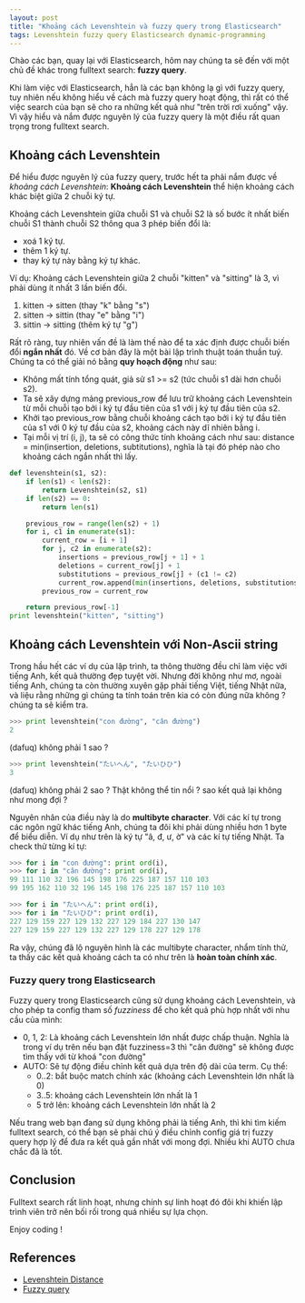 ```yaml
---
layout: post
title: "Khoảng cách Levenshtein và fuzzy query trong Elasticsearch"
tags: Levenshtein fuzzy query Elasticsearch dynamic-programming
---
```

Chào các bạn, quay lại với Elasticsearch, hôm nay chúng ta sẽ đến với một chủ đề khác trong fulltext search: **fuzzy query**.

Khi làm việc với Elasticsearch, hẳn là các bạn không lạ gì với fuzzy query, tuy nhiên nếu không hiểu về cách mà fuzzy query hoạt động, thì rất có thể việc search của bạn sẽ cho ra những kết quả như "trên trời rơi xuống" vậy. Vì vậy hiểu và nắm được nguyên lý của fuzzy query là một điều rất quan trọng trong fulltext search.

## Khoảng cách Levenshtein
Để hiểu được nguyên lý của fuzzy query, trước hết ta phải nắm được về *khoảng cách Levenshtein*: **Khoảng cách Levenshtein** thể hiện khoảng cách khác biệt giữa 2 chuỗi ký tự. 

Khoảng cách Levenshtein giữa chuỗi S1 và chuỗi S2 là số bước ít nhất biến chuỗi S1 thành chuỗi S2 thông qua 3 phép biến đổi là:
- xoá 1 ký tự.
- thêm 1 ký tự.
- thay ký tự này bằng ký tự khác.

Ví dụ: Khoảng cách Levenshtein giữa 2 chuỗi "kitten" và "sitting" là 3, vì phải dùng ít nhất 3 lần biến đổi.
1. kitten -> sitten (thay "k" bằng "s")
2. sitten -> sittin (thay "e" bằng "i")
3. sittin -> sitting (thêm ký tự "g")

Rất rõ ràng, tuy nhiên vấn đề là làm thế nào để ta xác định được chuỗi biến đổi **ngắn nhất** đó. Về cơ bản đây là một bài lập trình thuật toán thuần tuý. Chúng ta có thể giải nó bằng **quy hoạch động** như sau:
- Không mất tính tổng quát, giả sử s1 >= s2 (tức chuỗi s1 dài hơn chuỗi s2).
- Ta sẽ xây dựng mảng previous_row để lưu trữ khoảng cách Levenshtein từ mỗi chuỗi tạo bởi i ký tự đầu tiên của s1 với j ký tự đầu tiên của s2.
- Khởi tạo previous_row bằng chuỗi khoảng cách tạo bởi i ký tự đầu tiên của s1 với 0 ký tự đầu của s2, khoảng cách này dĩ nhiên bằng i.
- Tại mỗi vị trí (i, j), ta sẽ có công thức tính khoảng cách như sau: distance = min(insertion, deletions, subtitutions), nghĩa là tại đó phép nào cho khoảng cách ngắn nhất thì lấy.

```py
def levenshtein(s1, s2):
    if len(s1) < len(s2):
        return Levenshtein(s2, s1)
    if len(s2) == 0:
        return len(s1)

    previous_row = range(len(s2) + 1)
    for i, c1 in enumerate(s1):
        current_row = [i + 1]
        for j, c2 in enumerate(s2):
            insertions = previous_row[j + 1] + 1 
            deletions = current_row[j] + 1       
            substitutions = previous_row[j] + (c1 != c2)
            current_row.append(min(insertions, deletions, substitutions))
        previous_row = current_row

    return previous_row[-1]
print levenshtein("kitten", "sitting")
```


## Khoảng cách Levenshtein với Non-Ascii string 
Trong hầu hết các ví dụ của lập trình, ta thông thường đều chỉ làm việc với tiếng Anh, kết quả thường đẹp tuyệt vời. Nhưng đời không như mơ, ngoài tiếng Anh, chúng ta còn thường xuyên gặp phải tiếng Việt, tiếng Nhật nữa, và liệu rằng những gì chúng ta tính toán trên kia có còn đúng nữa không ? chúng ta sẽ kiểm tra.
```py
>>> print levenshtein("con đường", "cân đường")
2 
```
(dafuq) không phải 1 sao ?
```py
>>> print levenshtein("たいへん", "たいひひ")
3
```
(dafuq) không phải 2 sao ?
Thật không thể tin nổi ? sao kết quả lại không như mong đợi ?

Nguyên nhân của điều này là do **multibyte character**. Với các kí tự trong các ngôn ngữ khác tiếng Anh, chúng ta đôi khi phải dùng nhiều hơn 1 byte để biểu diễn. Ví dụ như trên là ký tự "â, đ, ư, ờ" và các kí tự tiếng Nhật. Ta check thử từng kí tự:
```py
>>> for i in "con đường": print ord(i),
>>> for i in "cân đường": print ord(i),
99 111 110 32 196 145 198 176 225 187 157 110 103
99 195 162 110 32 196 145 198 176 225 187 157 110 103
```

```py
>>> for i in "たいへん": print ord(i),
>>> for i in "たいひひ": print ord(i),
227 129 159 227 129 132 227 129 184 227 130 147
227 129 159 227 129 132 227 129 178 227 129 178
```
Ra vậy, chúng đã lộ nguyên hình là các multibyte character, nhẩm tính thử, ta thấy các kết quả khoảng cách ta có như trên là **hoàn toàn chính xác**.

### Fuzzy query trong Elasticsearch
Fuzzy query trong Elasticsearch cũng sử dụng khoảng cách Levenshtein, và cho phép ta config tham số *fuzziness* để cho kết quả phù hợp nhất với nhu cầu của mình:
- 0, 1, 2: Là khoảng cách Levenshtein lớn nhất được chấp thuận. Nghĩa là trong ví dụ trên nếu bạn đặt fuzziness=3 thì "cân đường" sẽ không được tìm thấy với từ khoá "con đường"
- AUTO: Sẽ tự động điều chỉnh kết quả dựa trên độ dài của term. Cụ thể:
    - 0..2: bắt buộc match chính xác (khoảng cách Levenshtein lớn nhất là 0)
    - 3..5: khoảng cách Levenshtein lớn nhất là 1
    - 5 trở lên: khoảng cách Levenshtein lớn nhất là 2

Nếu trang web bạn đang sử dụng không phải là tiếng Anh, thì khi tìm kiếm fulltext search, có thể bạn sẽ phải chú ý điều chỉnh config giá trị fuzzy query hợp lý để đưa ra kết quả gần nhất với mong đợi. Nhiều khi AUTO chưa chắc đã là tốt.

## Conclusion
Fulltext search rất linh hoạt, nhưng chính sự linh hoạt đó đôi khi khiến lập trình viên trở nên bối rối trong quá nhiều sự lựa chọn.

Enjoy coding !

## References
- [Levenshtein Distance](https://en.wikipedia.org/wiki/Levenshtein_distance)
- [Fuzzy query](https://www.elastic.co/guide/en/Elasticsearch/reference/current/common-options.html#fuzziness)